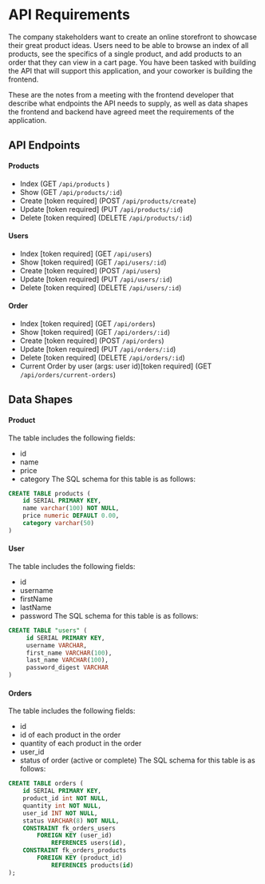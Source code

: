 # API Requirements
The company stakeholders want to create an online storefront to showcase their great product ideas. Users need to be able to browse an index of all products, see the specifics of a single product, and add products to an order that they can view in a cart page. You have been tasked with building the API that will support this application, and your coworker is building the frontend.

These are the notes from a meeting with the frontend developer that describe what endpoints the API needs to supply, as well as data shapes the frontend and backend have agreed meet the requirements of the application.

## API Endpoints
#### Products
- Index (GET `/api/products` )
- Show (GET `/api/products/:id`)
- Create [token required] (POST `/api/products/create`)
- Update [token required] (PUT `/api/products/:id`)
- Delete [token required] (DELETE `/api/products/:id`)

#### Users
- Index [token required] (GET `/api/users`)
- Show [token required] (GET `/api/users/:id`)
- Create [token required] (POST `/api/users`)
- Update [token required] (PUT `/api/users/:id`)
- Delete [token required] (DELETE `/api/users/:id`)

#### Order
- Index [token required] (GET `/api/orders`)
- Show [token required] (GET `/api/orders/:id`)
- Create [token required] (POST `/api/orders`)
- Update [token required] (PUT `/api/orders/:id`)
- Delete [token required] (DELETE `/api/orders/:id`)
- Current Order by user (args: user id)[token required] (GET `/api/orders/current-orders`)

## Data Shapes
#### Product
The table includes the following fields: 
- id
- name
- price
- category
The SQL schema for this table is as follows: 
```sql
CREATE TABLE products (
    id SERIAL PRIMARY KEY,
    name varchar(100) NOT NULL,
    price numeric DEFAULT 0.00,
    category varchar(50)
)
```

#### User
The table includes the following fields:
- id
- username
- firstName
- lastName
- password
The SQL schema for this table is as follows:
```sql
CREATE TABLE "users" (
     id SERIAL PRIMARY KEY,
     username VARCHAR,
     first_name VARCHAR(100),
     last_name VARCHAR(100),
     password_digest VARCHAR
)
```

#### Orders
The table includes the following fields:
- id
- id of each product in the order
- quantity of each product in the order
- user_id
- status of order (active or complete)
The SQL schema for this table is as follows:
```sql
CREATE TABLE orders (
    id SERIAL PRIMARY KEY,
    product_id int NOT NULL,
    quantity int NOT NULL,
    user_id INT NOT NULL,
    status VARCHAR(8) NOT NULL,
    CONSTRAINT fk_orders_users
        FOREIGN KEY (user_id)
            REFERENCES users(id),
    CONSTRAINT fk_orders_products
        FOREIGN KEY (product_id)
            REFERENCES products(id)
);
```